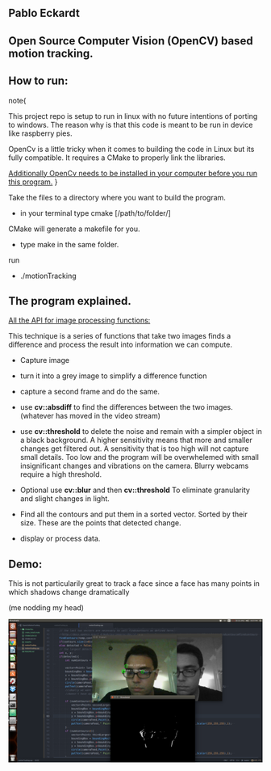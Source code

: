 ## Pablo Eckardt

## Open Source Computer Vision (OpenCV) based motion tracking.

## How to run: 
note{

This project repo is setup to run in linux with no future intentions of porting to windows.
The reason why is that this code is meant to be run in device like raspberry pies.

OpenCv is a little tricky when it comes to building the code in Linux but its fully compatible.
It requires a CMake to properly link the libraries.

[Additionally OpenCv needs to be installed in your computer before you run this program.](http://docs.opencv.org/2.4/doc/tutorials/introduction/linux_install/linux_install.html)
}

Take the files to a directory where you want to build the program. 

- in your terminal type cmake [/path/to/folder/]

CMake will generate a makefile for you.

- type make in the same folder.

run

- ./motionTracking

## The program explained.
[All the API for image processing functions:](http://docs.opencv.org/2.4/modules/imgproc/doc/imgproc.html)

This technique is a series of functions that take two images finds a difference and process the result into 
information we can compute. 

-  Capture image 

-  turn it into a grey image to simplify a difference function

- capture a second frame and do the same.

- use **cv::absdiff** to find the differences between the two images. (whatever has moved in the video stream)

- use **cv::threshold** to delete the noise and remain with a simpler object in a black background. A higher sensitivity means that more and smaller changes get filtered out. A sensitivity that is too high will not
capture small details. Too low and the program will be overwhelemed with small insignificant changes and vibrations on the camera. Blurry webcams require a high threshold. 

- Optional use **cv::blur** and then **cv::threshold** To eliminate granularity and slight changes in light.

- Find all the contours and put them in a sorted vector. Sorted by their size. These are the points that detected change.

- display or process data.


## Demo: 

This is not particularily great to track a face since a face has many points in which shadows change dramatically

(me nodding my head)

![alt tag](https://github.com/PabloEckardt/OpenCVMotionDetection/blob/master/demo.png)






